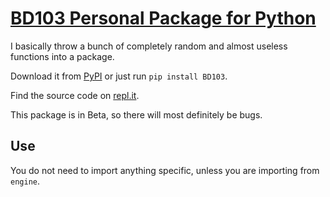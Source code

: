 # [BD103 Personal Package for Python](https://pypi.org/project/BD103/)
I basically throw a bunch of completely random and almost useless functions into a package.

Download it from [PyPI](https://pypi.org/project/BD103/) or just run `pip install BD103`.

Find the source code on [repl.it](https://repl.it/@BD103/BD103-Python-Package).

This package is in Beta, so there will most definitely be bugs.

## Use
You do not need to import anything specific, unless you are importing from `engine`.